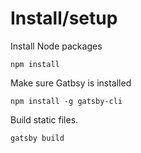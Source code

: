 # Install/setup

Install Node packages

```
npm install
```

Make sure Gatbsy is installed

```
npm install -g gatsby-cli

```

Build static files.
```
gatsby build
```

